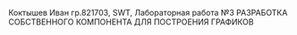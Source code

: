 Коктышев Иван гр.821703, SWT, Лабораторная работа №3 РАЗРАБОТКА СОБСТВЕННОГО КОМПОНЕНТА ДЛЯ ПОСТРОЕНИЯ ГРАФИКОВ
